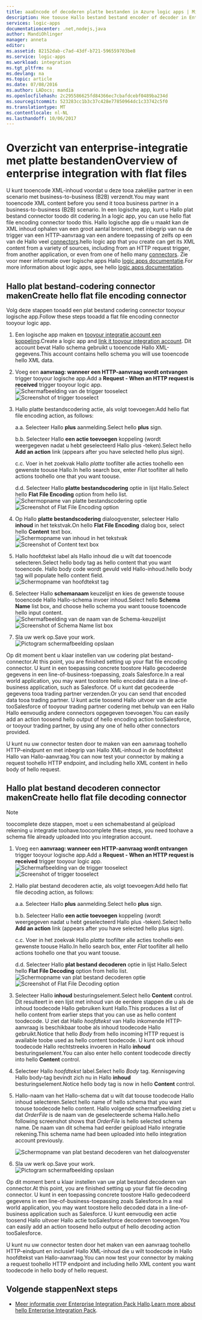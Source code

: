 ```yaml
---
title: aaaEncode of decoderen platte bestanden in Azure logic apps | Microsoft Docs
description: Hoe toouse Hallo bestand bestand encoder of decoder in Enterprise Integration Pack Hallo in logic apps
services: logic-apps
documentationcenter: .net,nodejs,java
author: MandiOhlinger
manager: anneta
editor: 
ms.assetid: 82152dab-c7ad-43df-b721-596559703be8
ms.service: logic-apps
ms.workload: integration
ms.tgt_pltfrm: na
ms.devlang: na
ms.topic: article
ms.date: 07/08/2016
ms.author: LADocs; mandia
ms.openlocfilehash: 2c295586625fd84366ec7cbafdcebf0489ba234d
ms.sourcegitcommit: 523283cc1b3c37c428e77850964dc1c33742c5f0
ms.translationtype: MT
ms.contentlocale: nl-NL
ms.lasthandoff: 10/06/2017
---
```

# <a name="overview-of-enterprise-integration-with-flat-files"></a><span data-ttu-id="5ddbc-103">Overzicht van enterprise-integratie met platte bestanden</span><span class="sxs-lookup"><span data-stu-id="5ddbc-103">Overview of enterprise integration with flat files</span></span>

<span data-ttu-id="5ddbc-104">U kunt tooencode XML-inhoud voordat u deze tooa zakelijke partner in een scenario met business-to-business (B2B) verzendt.</span><span class="sxs-lookup"><span data-stu-id="5ddbc-104">You may want tooencode XML content before you send it tooa business partner in a business-to-business (B2B) scenario.</span></span> <span data-ttu-id="5ddbc-105">In een logische app, kunt u Hallo plat bestand connector toodo dit codering.</span><span class="sxs-lookup"><span data-stu-id="5ddbc-105">In a logic app, you can use hello flat file encoding connector toodo this.</span></span> <span data-ttu-id="5ddbc-106">Hallo logische app die u maakt kan de XML inhoud ophalen van een groot aantal bronnen, met inbegrip van na de trigger van een HTTP-aanvraag van een andere toepassing of zelfs op een van de Hallo veel [connectors](../connectors/apis-list.md).</span><span class="sxs-lookup"><span data-stu-id="5ddbc-106">hello logic app that you create can get its XML content from a variety of sources, including from an HTTP request trigger, from another application, or even from one of hello many [connectors](../connectors/apis-list.md).</span></span> <span data-ttu-id="5ddbc-107">Zie voor meer informatie over logische apps Hallo [logic apps documentatie](logic-apps-what-are-logic-apps.md "meer informatie over logische apps").</span><span class="sxs-lookup"><span data-stu-id="5ddbc-107">For more information about logic apps, see hello [logic apps documentation](logic-apps-what-are-logic-apps.md "Learn more about Logic apps").</span></span>  

## <a name="create-hello-flat-file-encoding-connector"></a><span data-ttu-id="5ddbc-108">Hallo plat bestand-codering connector maken</span><span class="sxs-lookup"><span data-stu-id="5ddbc-108">Create hello flat file encoding connector</span></span>
<span data-ttu-id="5ddbc-109">Volg deze stappen tooadd een plat bestand codering connector tooyour logische app.</span><span class="sxs-lookup"><span data-stu-id="5ddbc-109">Follow these steps tooadd a flat file encoding connector tooyour logic app.</span></span>

1. <span data-ttu-id="5ddbc-110">Een logische app maken en [tooyour integratie account een koppeling](logic-apps-enterprise-integration-accounts.md "toolink een integratie account tooa logische app meer").</span><span class="sxs-lookup"><span data-stu-id="5ddbc-110">Create a logic app and [link it tooyour integration account](logic-apps-enterprise-integration-accounts.md "Learn toolink an integration account tooa Logic app").</span></span> <span data-ttu-id="5ddbc-111">Dit account bevat Hallo schema gebruikt u tooencode Hallo XML-gegevens.</span><span class="sxs-lookup"><span data-stu-id="5ddbc-111">This account contains hello schema you will use tooencode hello XML data.</span></span>  
2. <span data-ttu-id="5ddbc-112">Voeg een **aanvraag: wanneer een HTTP-aanvraag wordt ontvangen** trigger tooyour logische app.</span><span class="sxs-lookup"><span data-stu-id="5ddbc-112">Add a **Request - When an HTTP request is received** trigger tooyour logic app.</span></span>  
   <span data-ttu-id="5ddbc-113">![Schermafbeelding van de trigger tooselect](./media/logic-apps-enterprise-integration-b2b/flatfile-1.png)</span><span class="sxs-lookup"><span data-stu-id="5ddbc-113">![Screenshot of trigger tooselect](./media/logic-apps-enterprise-integration-b2b/flatfile-1.png)</span></span>    
3. <span data-ttu-id="5ddbc-114">Hallo platte bestandscodering actie, als volgt toevoegen:</span><span class="sxs-lookup"><span data-stu-id="5ddbc-114">Add hello flat file encoding action, as follows:</span></span>
   
    <span data-ttu-id="5ddbc-115">a.</span><span class="sxs-lookup"><span data-stu-id="5ddbc-115">a.</span></span> <span data-ttu-id="5ddbc-116">Selecteer Hallo **plus** aanmelding.</span><span class="sxs-lookup"><span data-stu-id="5ddbc-116">Select hello **plus** sign.</span></span>
   
    <span data-ttu-id="5ddbc-117">b.</span><span class="sxs-lookup"><span data-stu-id="5ddbc-117">b.</span></span> <span data-ttu-id="5ddbc-118">Selecteer Hallo **een actie toevoegen** koppeling (wordt weergegeven nadat u hebt geselecteerd Hallo plus -teken).</span><span class="sxs-lookup"><span data-stu-id="5ddbc-118">Select hello **Add an action** link (appears after you have selected hello plus sign).</span></span>
   
    <span data-ttu-id="5ddbc-119">c.</span><span class="sxs-lookup"><span data-stu-id="5ddbc-119">c.</span></span> <span data-ttu-id="5ddbc-120">Voer in het zoekvak Hallo *platte* toofilter alle acties toohello een gewenste toouse Hallo.</span><span class="sxs-lookup"><span data-stu-id="5ddbc-120">In hello search box, enter *Flat* toofilter all hello actions toohello one that you want toouse.</span></span>
   
    <span data-ttu-id="5ddbc-121">d.</span><span class="sxs-lookup"><span data-stu-id="5ddbc-121">d.</span></span> <span data-ttu-id="5ddbc-122">Selecteer Hallo **platte bestandscodering** optie in lijst Hallo.</span><span class="sxs-lookup"><span data-stu-id="5ddbc-122">Select hello **Flat File Encoding** option from hello list.</span></span>   
   <span data-ttu-id="5ddbc-123">![Schermopname van platte bestandscodering optie](media/logic-apps-enterprise-integration-flatfile/flatfile-2.png)</span><span class="sxs-lookup"><span data-stu-id="5ddbc-123">![Screenshot of Flat File Encoding option](media/logic-apps-enterprise-integration-flatfile/flatfile-2.png)</span></span>   
4. <span data-ttu-id="5ddbc-124">Op Hallo **platte bestandscodering** dialoogvenster, selecteer Hallo **inhoud** in het tekstvak.</span><span class="sxs-lookup"><span data-stu-id="5ddbc-124">On hello **Flat File Encoding** dialog box, select hello **Content** text box.</span></span>  
   <span data-ttu-id="5ddbc-125">![Schermopname van inhoud in het tekstvak](media/logic-apps-enterprise-integration-flatfile/flatfile-3.png)</span><span class="sxs-lookup"><span data-stu-id="5ddbc-125">![Screenshot of Content text box](media/logic-apps-enterprise-integration-flatfile/flatfile-3.png)</span></span>  
5. <span data-ttu-id="5ddbc-126">Hallo hoofdtekst label als Hallo inhoud die u wilt dat tooencode selecteren.</span><span class="sxs-lookup"><span data-stu-id="5ddbc-126">Select hello body tag as hello content that you want tooencode.</span></span> <span data-ttu-id="5ddbc-127">Hallo body code wordt gevuld veld Hallo-inhoud.</span><span class="sxs-lookup"><span data-stu-id="5ddbc-127">hello body tag will populate hello content field.</span></span>     
   ![Schermopname van hoofdtekst tag](media/logic-apps-enterprise-integration-flatfile/flatfile-4.png)  
6. <span data-ttu-id="5ddbc-129">Selecteer Hallo **schemanaam** keuzelijst en kies de gewenste toouse tooencode Hallo Hallo-schema invoer inhoud.</span><span class="sxs-lookup"><span data-stu-id="5ddbc-129">Select hello **Schema Name** list box, and choose hello schema you want toouse tooencode hello input content.</span></span>    
   <span data-ttu-id="5ddbc-130">![Schermafbeelding van de naam van de Schema-keuzelijst](media/logic-apps-enterprise-integration-flatfile/flatfile-5.png)</span><span class="sxs-lookup"><span data-stu-id="5ddbc-130">![Screenshot of Schema Name list box](media/logic-apps-enterprise-integration-flatfile/flatfile-5.png)</span></span>  
7. <span data-ttu-id="5ddbc-131">Sla uw werk op.</span><span class="sxs-lookup"><span data-stu-id="5ddbc-131">Save your work.</span></span>   
   ![Pictogram schermafbeelding opslaan](media/logic-apps-enterprise-integration-flatfile/flatfile-6.png)  

<span data-ttu-id="5ddbc-133">Op dit moment bent u klaar instellen van uw codering plat bestand-connector.</span><span class="sxs-lookup"><span data-stu-id="5ddbc-133">At this point, you are finished setting up your flat file encoding connector.</span></span> <span data-ttu-id="5ddbc-134">U kunt in een toepassing concrete toostore Hallo gecodeerde gegevens in een line-of-business-toepassing, zoals Salesforce.</span><span class="sxs-lookup"><span data-stu-id="5ddbc-134">In a real world application, you may want toostore hello encoded data in a line-of-business application, such as Salesforce.</span></span> <span data-ttu-id="5ddbc-135">Of u kunt dat gecodeerde gegevens tooa trading partner verzenden.</span><span class="sxs-lookup"><span data-stu-id="5ddbc-135">Or you can send that encoded data tooa trading partner.</span></span> <span data-ttu-id="5ddbc-136">U kunt actie toosend Hallo uitvoer van de actie tooSalesforce of tooyour trading partner codering met behulp van een Hallo Hallo eenvoudig andere connectors opgegeven toevoegen.</span><span class="sxs-lookup"><span data-stu-id="5ddbc-136">You can easily add an action toosend hello output of hello encoding action tooSalesforce, or tooyour trading partner, by using any one of hello other connectors provided.</span></span>

<span data-ttu-id="5ddbc-137">U kunt nu uw connector testen door te maken van een aanvraag toohello HTTP-eindpunt en met inbegrip van Hallo XML-inhoud in de hoofdtekst Hallo van Hallo-aanvraag.</span><span class="sxs-lookup"><span data-stu-id="5ddbc-137">You can now test your connector by making a request toohello HTTP endpoint, and including hello XML content in hello body of hello request.</span></span>  

## <a name="create-hello-flat-file-decoding-connector"></a><span data-ttu-id="5ddbc-138">Hallo plat bestand decoderen connector maken</span><span class="sxs-lookup"><span data-stu-id="5ddbc-138">Create hello flat file decoding connector</span></span>

> [!NOTE]
> <span data-ttu-id="5ddbc-139">toocomplete deze stappen, moet u een schemabestand al geüpload rekening u integratie toohave.</span><span class="sxs-lookup"><span data-stu-id="5ddbc-139">toocomplete these steps, you need toohave a schema file already uploaded into you integration account.</span></span>

1. <span data-ttu-id="5ddbc-140">Voeg een **aanvraag: wanneer een HTTP-aanvraag wordt ontvangen** trigger tooyour logische app.</span><span class="sxs-lookup"><span data-stu-id="5ddbc-140">Add a **Request - When an HTTP request is received** trigger tooyour logic app.</span></span>  
   <span data-ttu-id="5ddbc-141">![Schermafbeelding van de trigger tooselect](./media/logic-apps-enterprise-integration-b2b/flatfile-1.png)</span><span class="sxs-lookup"><span data-stu-id="5ddbc-141">![Screenshot of trigger tooselect](./media/logic-apps-enterprise-integration-b2b/flatfile-1.png)</span></span>    
2. <span data-ttu-id="5ddbc-142">Hallo plat bestand decoderen actie, als volgt toevoegen:</span><span class="sxs-lookup"><span data-stu-id="5ddbc-142">Add hello flat file decoding action, as follows:</span></span>
   
    <span data-ttu-id="5ddbc-143">a.</span><span class="sxs-lookup"><span data-stu-id="5ddbc-143">a.</span></span> <span data-ttu-id="5ddbc-144">Selecteer Hallo **plus** aanmelding.</span><span class="sxs-lookup"><span data-stu-id="5ddbc-144">Select hello **plus** sign.</span></span>
   
    <span data-ttu-id="5ddbc-145">b.</span><span class="sxs-lookup"><span data-stu-id="5ddbc-145">b.</span></span> <span data-ttu-id="5ddbc-146">Selecteer Hallo **een actie toevoegen** koppeling (wordt weergegeven nadat u hebt geselecteerd Hallo plus -teken).</span><span class="sxs-lookup"><span data-stu-id="5ddbc-146">Select hello **Add an action** link (appears after you have selected hello plus sign).</span></span>
   
    <span data-ttu-id="5ddbc-147">c.</span><span class="sxs-lookup"><span data-stu-id="5ddbc-147">c.</span></span> <span data-ttu-id="5ddbc-148">Voer in het zoekvak Hallo *platte* toofilter alle acties toohello een gewenste toouse Hallo.</span><span class="sxs-lookup"><span data-stu-id="5ddbc-148">In hello search box, enter *Flat* toofilter all hello actions toohello one that you want toouse.</span></span>
   
    <span data-ttu-id="5ddbc-149">d.</span><span class="sxs-lookup"><span data-stu-id="5ddbc-149">d.</span></span> <span data-ttu-id="5ddbc-150">Selecteer Hallo **plat bestand decoderen** optie in lijst Hallo.</span><span class="sxs-lookup"><span data-stu-id="5ddbc-150">Select hello **Flat File Decoding** option from hello list.</span></span>   
   <span data-ttu-id="5ddbc-151">![Schermopname van plat bestand decoderen optie](media/logic-apps-enterprise-integration-flatfile/flatfile-2.png)</span><span class="sxs-lookup"><span data-stu-id="5ddbc-151">![Screenshot of Flat File Decoding option](media/logic-apps-enterprise-integration-flatfile/flatfile-2.png)</span></span>   
3. <span data-ttu-id="5ddbc-152">Selecteer Hallo **inhoud** besturingselement.</span><span class="sxs-lookup"><span data-stu-id="5ddbc-152">Select hello **Content** control.</span></span> <span data-ttu-id="5ddbc-153">Dit resulteert in een lijst met inhoud van de eerdere stappen die u als de inhoud toodecode Hallo gebruiken kunt Hallo.</span><span class="sxs-lookup"><span data-stu-id="5ddbc-153">This produces a list of hello content from earlier steps that you can use as hello content toodecode.</span></span> <span data-ttu-id="5ddbc-154">U ziet dat Hallo *hoofdtekst* van Hallo inkomende HTTP-aanvraag is beschikbaar toobe als inhoud toodecode Hallo gebruikt.</span><span class="sxs-lookup"><span data-stu-id="5ddbc-154">Notice that hello *Body* from hello incoming HTTP request is available toobe used as hello content toodecode.</span></span> <span data-ttu-id="5ddbc-155">U kunt ook inhoud toodecode Hallo rechtstreeks invoeren in Hallo **inhoud** besturingselement.</span><span class="sxs-lookup"><span data-stu-id="5ddbc-155">You can also enter hello content toodecode directly into hello **Content** control.</span></span>     
4. <span data-ttu-id="5ddbc-156">Selecteer Hallo *hoofdtekst* label.</span><span class="sxs-lookup"><span data-stu-id="5ddbc-156">Select hello *Body* tag.</span></span> <span data-ttu-id="5ddbc-157">Kennisgeving Hallo body-tag bevindt zich nu in Hallo **inhoud** besturingselement.</span><span class="sxs-lookup"><span data-stu-id="5ddbc-157">Notice hello body tag is now in hello **Content** control.</span></span>
5. <span data-ttu-id="5ddbc-158">Hallo-naam van het Hallo-schema dat u wilt dat toouse toodecode Hallo inhoud selecteren.</span><span class="sxs-lookup"><span data-stu-id="5ddbc-158">Select hello name of hello schema that you want toouse toodecode hello content.</span></span> <span data-ttu-id="5ddbc-159">Hallo volgende schermafbeelding ziet u dat *OrderFile* is de naam van de geselecteerde schema Hallo.</span><span class="sxs-lookup"><span data-stu-id="5ddbc-159">hello following screenshot shows that *OrderFile* is hello selected schema name.</span></span> <span data-ttu-id="5ddbc-160">De naam van dit schema had eerder geüpload Hallo integratie rekening.</span><span class="sxs-lookup"><span data-stu-id="5ddbc-160">This schema name had been uploaded into hello integration account previously.</span></span>
   
   ![Schermopname van plat bestand decoderen van het dialoogvenster](media/logic-apps-enterprise-integration-flatfile/flatfile-decode-1.png)    
6. <span data-ttu-id="5ddbc-162">Sla uw werk op.</span><span class="sxs-lookup"><span data-stu-id="5ddbc-162">Save your work.</span></span>  
   ![Pictogram schermafbeelding opslaan](media/logic-apps-enterprise-integration-flatfile/flatfile-6.png)    

<span data-ttu-id="5ddbc-164">Op dit moment bent u klaar instellen van uw plat bestand decoderen van connector.</span><span class="sxs-lookup"><span data-stu-id="5ddbc-164">At this point, you are finished setting up your flat file decoding connector.</span></span> <span data-ttu-id="5ddbc-165">U kunt in een toepassing concrete toostore Hallo gedecodeerd gegevens in een line-of-business-toepassing zoals Salesforce.</span><span class="sxs-lookup"><span data-stu-id="5ddbc-165">In a real world application, you may want toostore hello decoded data in a line-of-business application such as Salesforce.</span></span> <span data-ttu-id="5ddbc-166">U kunt eenvoudig een actie toosend Hallo uitvoer Hallo actie tooSalesforce decoderen toevoegen.</span><span class="sxs-lookup"><span data-stu-id="5ddbc-166">You can easily add an action toosend hello output of hello decoding action tooSalesforce.</span></span>

<span data-ttu-id="5ddbc-167">U kunt nu uw connector testen door het maken van een aanvraag toohello HTTP-eindpunt en inclusief Hallo XML-inhoud die u wilt toodecode in Hallo hoofdtekst van Hallo-aanvraag.</span><span class="sxs-lookup"><span data-stu-id="5ddbc-167">You can now test your connector by making a request toohello HTTP endpoint and including hello XML content you want toodecode in hello body of hello request.</span></span>  

## <a name="next-steps"></a><span data-ttu-id="5ddbc-168">Volgende stappen</span><span class="sxs-lookup"><span data-stu-id="5ddbc-168">Next steps</span></span>
* <span data-ttu-id="5ddbc-169">[Meer informatie over Enterprise Integration Pack Hallo](logic-apps-enterprise-integration-overview.md "meer informatie over Enterprise Integration Pack").</span><span class="sxs-lookup"><span data-stu-id="5ddbc-169">[Learn more about hello Enterprise Integration Pack](logic-apps-enterprise-integration-overview.md "Learn about Enterprise Integration Pack").</span></span>  

